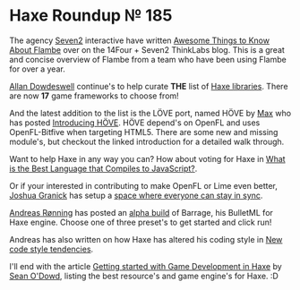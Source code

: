[_template]: roundup.html
# Haxe Roundup № 185

The agency [Seven2][link 1] interactive have written [Awesome Things to Know About Flambe][link 2] over on the 14Four + Seven2 ThinkLabs blog. This is a great and concise overview of Flambe from a team who have been using Flambe for over a year.

[Allan Dowdeswell][link 3] continue's to help curate __THE__ list of [Haxe libraries][link 4]. There are now __17__ game frameworks to choose from!

And the latest addition to the list is the LÖVE port, named HÖVE by [Max][link 5] who has posted [Introducing HÖVE][link 6]. HÖVE depend's on OpenFL and uses OpenFL-Bitfive when targeting HTML5. There are some new and missing module's, but checkout the linked introduction for a detailed walk through.

Want to help Haxe in any way you can? How about voting for Haxe in [What is the Best Language that Compiles to JavaScript?][link 7].

Or if your interested in contributing to make OpenFL or Lime even better, [Joshua Granick][link 8] has setup a [space where everyone can stay in sync][link 9].

[Andreas Rønning][link 10] has posted an [alpha build][link 11] of Barrage, his BulletML for Haxe engine. Choose one of three preset's to get started and click run!

Andreas has also written on how Haxe has altered his coding style in [New code style tendencies][link 12].

I'll end with the article [Getting started with Game Development in Haxe][link 13] by [Sean O'Dowd][link 14], listing the best resource's and game engine's for Haxe. :D

[link 1]: https://twitter.com/WeAreSeven2 "Seven2"
[link 2]: http://blog.teamthinklabs.com/index.php/2014/01/14/awesome-things-to-know-about-flambe/ "Awesome Things to Know About Flambe"
[link 3]: https://twitter.com/confidant_ca "Allan Dowdeswell"
[link 4]: http://haxe.org/doc/libraries?lang=en "Haxe libraries"
[link 5]: https://twitter.com/insweater "Max"
[link 6]: http://insweater.net/introducing-hove/ "Introducing HÖVE"
[link 7]: http://www.slant.co/topics/101/viewpoints/8/~what-is-the-best-language-that-compiles-to-javascript~haxe "What is the Best Language that Compiles to JavaScript?"
[link 8]: https://twitter.com/singmajesty "Joshua Granick"
[link 9]: https://www.hipchat.com/ggsrxiqGV "space where everyone can stay in sync"
[link 10]: https://twitter.com/sunjammer "Andreas Rønning"
[link 11]: http://furusystems.com/projects/scf/artillery/Artillery.swf "alpha build"
[link 12]: http://www.doomsday.no/articles/jan232014.html "New code style tendencies"
[link 13]: http://seanodowd.me/getting-started-with-haxe-2014/ "Getting started with Game Development in Haxe"
[link 14]: https://twitter.com/nicetrysean "Sean O&#8217;Dowd"

